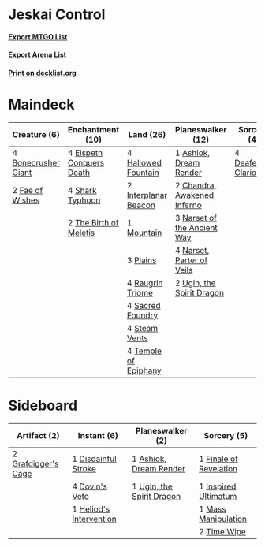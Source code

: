 # Jeskai Control

#### [Export MTGO List](../collection/Jeskai%20Control/Jeskai%20Control.txt)
#### [Export Arena List](../collection/Jeskai%20Control/Jeskai%20Control_arena.txt)
#### [Print on decklist.org](http://decklist.org/?deckmain=1%09Ashiok,%20Dream%20Render%0A4%09Bonecrusher%20Giant%0A2%09Chandra,%20Awakened%20Inferno%0A4%09Deafening%20Clarion%0A4%09Elspeth%20Conquers%20Death%0A2%09Fae%20of%20Wishes%0A4%09Hallowed%20Fountain%0A2%09Interplanar%20Beacon%0A1%09Mountain%0A3%09Narset%20of%20the%20Ancient%20Way%0A4%09Narset,%20Parter%20of%20Veils%0A3%09Plains%0A4%09Raugrin%20Triome%0A4%09Sacred%20Foundry%0A4%09Shark%20Typhoon%0A4%09Steam%20Vents%0A4%09Temple%20of%20Epiphany%0A2%09The%20Birth%20of%20Meletis%0A2%09Ugin,%20the%20Spirit%20Dragon%0A2%09Warrant%20/%20Warden&deckside=1%09Ashiok,%20Dream%20Render%0A1%09Disdainful%20Stroke%0A4%09Dovin's%20Veto%0A1%09Finale%20of%20Revelation%0A2%09Grafdigger's%20Cage%0A1%09Heliod's%20Intervention%0A1%09Inspired%20Ultimatum%0A1%09Mass%20Manipulation%0A2%09Time%20Wipe%0A1%09Ugin,%20the%20Spirit%20Dragon)
# Maindeck

|                                         Creature (6)                                         |                                         Enchantment (10)                                          |                                           Land (26)                                           |                                          Planeswalker (12)                                           |                                         Sorcery (4)                                          |   Unknown (2)    |
|----------------------------------------------------------------------------------------------|---------------------------------------------------------------------------------------------------|-----------------------------------------------------------------------------------------------|------------------------------------------------------------------------------------------------------|----------------------------------------------------------------------------------------------|------------------|
|4 [Bonecrusher Giant](http://gatherer.wizards.com/Pages/Card/Details.aspx?multiverseid=473077)|4 [Elspeth Conquers Death](http://gatherer.wizards.com/Pages/Card/Details.aspx?multiverseid=476264)|4 [Hallowed Fountain](http://gatherer.wizards.com/Pages/Card/Details.aspx?multiverseid=97071)  |1 [Ashiok, Dream Render](http://gatherer.wizards.com/Pages/Card/Details.aspx?multiverseid=461155)     |4 [Deafening Clarion](http://gatherer.wizards.com/Pages/Card/Details.aspx?multiverseid=452915)|2 Warrant / Warden|
|2 [Fae of Wishes](http://gatherer.wizards.com/Pages/Card/Details.aspx?multiverseid=473006)    |4 [Shark Typhoon](http://gatherer.wizards.com/Pages/Card/Details.aspx?multiverseid=479587)         |2 [Interplanar Beacon](http://gatherer.wizards.com/Pages/Card/Details.aspx?multiverseid=461174)|2 [Chandra, Awakened Inferno](http://gatherer.wizards.com/Pages/Card/Details.aspx?multiverseid=466881)|                                                                                              |                  |
|                                                                                              |2 [The Birth of Meletis](http://gatherer.wizards.com/Pages/Card/Details.aspx?multiverseid=476256)  |1 [Mountain](http://gatherer.wizards.com/Pages/Card/Details.aspx?multiverseid=439859)          |3 [Narset of the Ancient Way](http://gatherer.wizards.com/Pages/Card/Details.aspx?multiverseid=479715)|                                                                                              |                  |
|                                                                                              |                                                                                                   |3 [Plains](http://gatherer.wizards.com/Pages/Card/Details.aspx?multiverseid=439856)            |4 [Narset, Parter of Veils](http://gatherer.wizards.com/Pages/Card/Details.aspx?multiverseid=460988)  |                                                                                              |                  |
|                                                                                              |                                                                                                   |4 [Raugrin Triome](http://gatherer.wizards.com/Pages/Card/Details.aspx?multiverseid=479771)    |2 [Ugin, the Spirit Dragon](http://gatherer.wizards.com/Pages/Card/Details.aspx?multiverseid=391948)  |                                                                                              |                  |
|                                                                                              |                                                                                                   |4 [Sacred Foundry](http://gatherer.wizards.com/Pages/Card/Details.aspx?multiverseid=405106)    |                                                                                                      |                                                                                              |                  |
|                                                                                              |                                                                                                   |4 [Steam Vents](http://gatherer.wizards.com/Pages/Card/Details.aspx?multiverseid=405109)       |                                                                                                      |                                                                                              |                  |
|                                                                                              |                                                                                                   |4 [Temple of Epiphany](http://gatherer.wizards.com/Pages/Card/Details.aspx?multiverseid=442808)|                                                                                                      |                                                                                              |                  |


# Sideboard

|                                         Artifact (2)                                         |                                           Instant (6)                                            |                                          Planeswalker (2)                                          |                                           Sorcery (5)                                           |
|----------------------------------------------------------------------------------------------|--------------------------------------------------------------------------------------------------|----------------------------------------------------------------------------------------------------|-------------------------------------------------------------------------------------------------|
|2 [Grafdigger's Cage](http://gatherer.wizards.com/Pages/Card/Details.aspx?multiverseid=278452)|1 [Disdainful Stroke](http://gatherer.wizards.com/Pages/Card/Details.aspx?multiverseid=420705)    |1 [Ashiok, Dream Render](http://gatherer.wizards.com/Pages/Card/Details.aspx?multiverseid=461155)   |1 [Finale of Revelation](http://gatherer.wizards.com/Pages/Card/Details.aspx?multiverseid=460978)|
|                                                                                              |4 [Dovin's Veto](http://gatherer.wizards.com/Pages/Card/Details.aspx?multiverseid=461120)         |1 [Ugin, the Spirit Dragon](http://gatherer.wizards.com/Pages/Card/Details.aspx?multiverseid=391948)|1 [Inspired Ultimatum](http://gatherer.wizards.com/Pages/Card/Details.aspx?multiverseid=479711)  |
|                                                                                              |1 [Heliod's Intervention](http://gatherer.wizards.com/Pages/Card/Details.aspx?multiverseid=476270)|                                                                                                    |1 [Mass Manipulation](http://gatherer.wizards.com/Pages/Card/Details.aspx?multiverseid=457186)   |
|                                                                                              |                                                                                                  |                                                                                                    |2 [Time Wipe](http://gatherer.wizards.com/Pages/Card/Details.aspx?multiverseid=461150)           |

